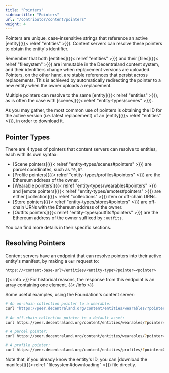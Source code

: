```yaml
---
title: "Pointers"
sidebartitle: "Pointers"
url: "/contributor/content/pointers"
weight: 4
---
```


Pointers are unique, case-insensitive strings that reference an active [entity]({{< relref "entities" >}}). Content servers can resolve these pointers to obtain the entity's identifier.

Remember that both [entities]({{< relref "entities" >}}) and their [files]({{< relref "filesystem" >}}) are immutable in the Decentraland content system, and their identifiers change when replacement versions are uploaded. Pointers, on the other hand, are stable references that persist across replacements. This is achieved by automatically redirecting the pointer to a new entity when the owner uploads a replacement.

Multiple pointers can resolve to the same [entity]({{< relref "entities" >}}), as is often the case with [scenes]({{< relref "entity-types/scenes" >}}).

As you may gather, the most common use of pointers is obtaining the ID for the active version (i.e. latest replacement) of an [entity]({{< relref "entities" >}}), in order to download it.

## Pointer Types

There are 4 types of pointers that content servers can resolve to entities, each with its own syntax:

- [Scene pointers]({{< relref "entity-types/scenes#pointers" >}}) are parcel coordinates, such as `"0,0"`.
- [Profile pointers]({{< relref "entity-types/profiles#pointers" >}}) are the Ethereum address of the owner.
- [Wearable pointers]({{< relref "entity-types/wearables#pointers" >}}) and [emote pointers]({{< relref "entity-types/emotes#pointers" >}}) are either [collection]({{< relref "collections" >}}) item or off-chain URNs.
- [Store pointers]({{< relref "entity-types/stores#pointers" >}}) are off-chain URNs with the Ethereum address of the owner.
- [Outfits pointers]({{< relref "entity-types/outfits#pointers" >}}) are the Ethereum address of the owner suffixed by `:outfits`.

You can find more details in their specific sections.

## Resolving Pointers

Content servers have an endpoint that can resolve pointers into their active entity's manifest, by making a `GET` request to:

```
https://<content-base-url>/entities/<entity-type>?pointer=<pointer>
```

{{< info >}}
For historical reasons, the response from this endpoint is an array containing one element.
{{< /info >}}

Some useful examples, using the Foundation's content server:

```bash
# An on-chain collection pointer to a wearable:
curl "https://peer.decentraland.org/content/entities/wearables/?pointer=urn:decentraland:matic:collections-v2:0x30517529cb5c16f686c6d0b48faae5d250d43005:0"

# An off-chain collection pointer to a default asset:
curl https://peer.decentraland.org/content/entities/wearables/?pointer=urn:decentraland:off-chain:base-avatars:BaseFemale

# A parcel pointer:
curl https://peer.decentraland.org/content/entities/wearables/?pointer=0,0

# A profile pointer:
curl https://peer.decentraland.org/content/entities/profiles/?pointer=0xe2c2b80ca5ad868f4b30fa83cca2bf12cc95b4fe
```

Note that, if you already know the entity's ID, you can [download the manifest]({{< relref "filesystem#downloading" >}}) file directly.